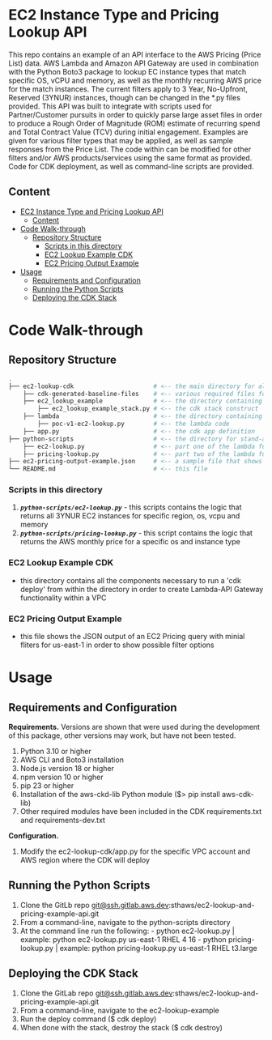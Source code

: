 # EC2 Instance Type and Pricing Lookup API

This repo contains an example of an API interface to the AWS Pricing (Price List) data. AWS Lambda and Amazon API Gateway are used in combination with the Python Boto3 package to lookup EC instance types that match specific OS, vCPU and memory, as well as the monthly recurring AWS price for the match instances. The current filters apply to 3 Year, No-Upfront, Reserved (3YNUR) instances, though can be changed in the *.py files provided. This API was built to integrate with scripts used for Partner/Customer pursuits in order to quickly parse large asset files in order to produce a Rough Order of Magnitude (ROM) estimate of recurring spend and Total Contract Value (TCV) during initial engagement. Examples are given for various filter types that may be applied, as well as sample responses from the Price List. The code within can be modified for other filters and/or AWS products/services using the same format as provided. Code for CDK deployment, as well as command-line scripts are provided. 

## Content

- [EC2 Instance Type and Pricing Lookup API](#ec2-instance-type-and-pricing-lookup-api)
  - [Content](#content)
- [Code Walk-through](#code-walk-through)
  - [Repository Structure](#repository-structure)
    - [Scripts in this directory](#scripts-in-this-directory)
    - [EC2 Lookup Example CDK](#ec2-lookup-example-cdk)
    - [EC2 Pricing Output Example](#ec2-pricing-output-example)
- [Usage](#usage)
  - [Requirements and Configuration](#requirements-and-configuration)
  - [Running the Python Scripts](#running-the-python-scripts)
  - [Deploying the CDK Stack](#deploying-the-cdk_stack)

# Code Walk-through

## Repository Structure

```sh
.
├── ec2-lookup-cdk                      # <-- the main directory for all CDK components required for deployment
    ├── cdk-generated-baseline-files    # <-- various required files for use of CDK (requirements.txt, virtual env, tests, etc.)
    ├── ec2_lookup_example              # <-- the directory containing the stack definition
        ├── ec2_lookup_example_stack.py # <-- the cdk stack construct
    ├── lambda                          # <-- the directory containing the lambda function code used for cdk deployment
        ├── poc-v1-ec2-lookup.py        # <-- the lambda code
    ├── app.py                          # <-- the cdk app definition
├── python-scripts                      # <-- the directory for stand-alone python scripts
    ├── ec2-lookup.py                   # <-- part one of the lambda functionality; returns EC2 instance types based on OS, vCPU and memory
    ├── pricing-lookup.py               # <-- part two of the lambda functionality; returns the pricing for a specific EC2 type
├── ec2-pricing-output-example.json     # <-- a sample file that shows the JSON structure of the pricing API outputs
└── README.md                           # <-- this file
```

### Scripts in this directory

1. **_`python-scripts/ec2-lookup.py`_** - this scripts contains the logic that returns all 3YNUR EC2 instances for specific region, os, vcpu and memory 
2. **_`python-scripts/pricing-lookup.py`_** - this script contains the logic that returns the AWS monthly price for a specific os and instance type

### EC2 Lookup Example CDK

- this directory contains all the components necessary to run a 'cdk deploy' from within the directory in order to create Lambda-API Gateway functionality within a VPC

### EC2 Pricing Output Example

- this file shows the JSON output of an EC2 Pricing query with minial fliters for us-east-1 in order to show possible filter options


# Usage

## Requirements and Configuration

**Requirements.** Versions are shown that were used during the development of this package, other versions may work, but have not been tested.

1.  Python 3.10 or higher
2.  AWS CLI and Boto3 installation
3.  Node.js version 18 or higher
4.  npm version 10 or higher
5.  pip 23 or higher
6.  Installation of the aws-ckd-lib Python module ($> pip install aws-cdk-lib)
7.  Other required modules have been included in the CDK requirements.txt and requirements-dev.txt

**Configuration.** 

1.  Modify the ec2-lookup-cdk/app.py for the specific VPC account and AWS region where the CDK will deploy

##  Running the Python Scripts

1.  Clone the GitLb repo git@ssh.gitlab.aws.dev:sthaws/ec2-lookup-and-pricing-example-api.git
2.  From a command-line, navigate to the python-scripts directory
3.  At the command line run the following:
        - python ec2-lookup.py <region> <os> <vcpu> <memory> | example: python ec2-lookup.py us-east-1 RHEL 4 16
        - python pricing-lookup.py <region> <os> <instance-type> | example: python pricing-lookup.py us-east-1 RHEL t3.large

## Deploying the CDK Stack

1. Clone the GitLab repo git@ssh.gitlab.aws.dev:sthaws/ec2-lookup-and-pricing-example-api.git
2. From a command-line, navigate to the ec2-lookup-example
3. Run the deploy command ($ cdk deploy)
4. When done with the stack, destroy the stack ($ cdk destroy)
